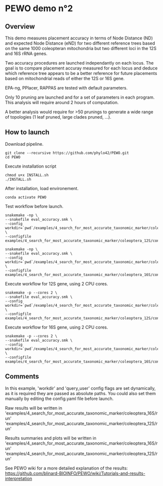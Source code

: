# PEWO demo n°2

## Overview

This demo measures placement accuracy in terms of Node Distance (ND)
and expected Node Distance (eND) for two different reference trees
based on the same 1000 coleopteran mitochondria but two different loci
in the 12S and 16S rRNA genes.

Two accuracy procedures are launched independantly on each locus.
The goal is to compare placement accuray measured for each locus and
deduce which reference tree appears to be a better reference for future
placements based on mitochondrial reads of either the 12S or 16S gene. 

EPA-ng, PPlacer, RAPPAS are tested with default parameters.

Only 10 pruning are launched and for a set of parameters in each program.
This analysis will require around 2 hours of computation.

A better analysis would require for >50 prunings to generate a wide
range of topologies (1 leaf pruned, large clades pruned, ...).


## How to launch

Download pipeline.
```
git clone --recursive https://github.com/phylo42/PEWO.git
cd PEWO
```

Execute installation script
```
chmod u+x INSTALL.sh
./INSTALL.sh
```

After installation, load environement.
```
conda activate PEWO
```

Test workflow before launch.
```
snakemake -np \
--snakefile eval_accuracy.smk \
--config workdir=`pwd`/examples/4_search_for_most_accurate_taxonomic_marker/coleoptera_12S/run \
--configfile examples/4_search_for_most_accurate_taxonomic_marker/coleoptera_12S/config_12S.yaml

snakemake -np \
--snakefile eval_accuracy.smk \
--config workdir=`pwd`/examples/4_search_for_most_accurate_taxonomic_marker/coleoptera_16S/run \
--configfile examples/4_search_for_most_accurate_taxonomic_marker/coleoptera_16S/config_16S.yaml
```

Execute workflow for 12S gene, using 2 CPU cores.
```
snakemake -p --cores 2 \
--snakefile eval_accuracy.smk \
--config workdir=`pwd`/examples/4_search_for_most_accurate_taxonomic_marker/coleoptera_12S/run \
--configfile examples/4_search_for_most_accurate_taxonomic_marker/coleoptera_12S/config_12S.yaml
```

Execute workflow for 16S gene, using 2 CPU cores.
```
snakemake -p --cores 2 \
--snakefile eval_accuracy.smk \
--config workdir=`pwd`/examples/4_search_for_most_accurate_taxonomic_marker/coleoptera_16S/run  \
--configfile examples/4_search_for_most_accurate_taxonomic_marker/coleoptera_16S/config_16S.yaml
```



## Comments

In this example, 'workdir' and 'query_user' config flags are set
dynamically, as it is required they are passed as absolute paths.
You could also set them manually by editing the config.yaml file
before launch.

Raw results will be written in
'examples/4_search_for_most_accurate_taxonomic_marker/coleoptera_16S/run'
'examples/4_search_for_most_accurate_taxonomic_marker/coleoptera_12S/run'

Results summaries and plots will be written in
'examples/4_search_for_most_accurate_taxonomic_marker/coleoptera_16S/run'
'examples/4_search_for_most_accurate_taxonomic_marker/coleoptera_12S/run'

See PEWO wiki for a more detailed explanation of the results:
https://github.com/blinard-BIOINFO/PEWO/wiki/Tutorials-and-results-interpretation
